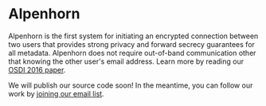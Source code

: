 # Alpenhorn

Alpenhorn is the first system for initiating an encrypted connection
between two users that provides strong privacy and forward secrecy
guarantees for all metadata.  Alpenhorn does not require out-of-band
communication other that knowing the other user's email address.
Learn more by reading our [OSDI 2016 paper](https://davidlazar.org/papers/alpenhorn.pdf).

We will publish our source code soon!  In the meantime, you can
follow our work by [joining our email list](https://vuvuzela.io).
